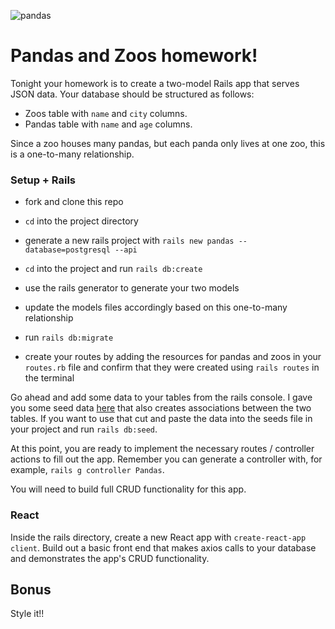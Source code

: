 ![pandas](https://media3.giphy.com/media/TRuV1HrNrNmP6/giphy.gif)

# Pandas and Zoos homework!

Tonight your homework is to create a two-model Rails app that serves JSON data. Your database should be structured as follows:

- Zoos table with `name` and `city` columns.
- Pandas table with `name` and `age` columns.

Since a zoo houses many pandas, but each panda only lives at one zoo, this is a one-to-many relationship.

### Setup + Rails

- fork and clone this repo

- `cd` into the project directory

- generate a new rails project with `rails new pandas --database=postgresql --api`

- `cd` into the project and run `rails db:create`

- use the rails generator to generate your two models

- update the models files accordingly based on this one-to-many relationship

- run `rails db:migrate`

- create your routes by adding the resources for pandas and zoos in your `routes.rb` file and confirm that they were created using `rails routes` in the terminal

Go ahead and add some data to your tables from the rails console. I gave you some seed data [here](seeds.rb) that also creates associations between the two tables. If you want to use that cut and paste the data into the seeds file in your project and run `rails db:seed`.

At this point, you are ready to implement the necessary routes / controller actions to fill out the app. Remember you can generate a controller with, for example, `rails g controller Pandas`. 

You will need to build full CRUD functionality for this app.

### React

Inside the rails directory, create a new React app with `create-react-app client`. Build out a basic front end that makes axios calls to your database and demonstrates the app's CRUD functionality.

## Bonus

Style it!!
